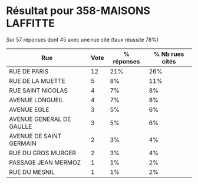 # Résultat pour 358-MAISONS LAFFITTE

Sur 57 réponses dont 45 avec une rue cité (taux réussite 78%)

| Rue | Vote | % réponses | % Nb rues cités|
|-----|------|------------|----------------|
| RUE DE PARIS | 12 | 21% | 26%|
| RUE DE LA MUETTE | 5 | 8% | 11%|
| RUE SAINT NICOLAS | 4 | 7% | 8%|
| AVENUE LONGUEIL | 4 | 7% | 8%|
| AVENUE EGLE | 3 | 5% | 6%|
| AVENUE GENERAL DE GAULLE | 3 | 5% | 6%|
| AVENUE DE SAINT GERMAIN | 2 | 3% | 4%|
| RUE DU GROS MURGER | 2 | 3% | 4%|
| PASSAGE JEAN MERMOZ | 1 | 1% | 2%|
| RUE DU MESNIL | 1 | 1% | 2%|
